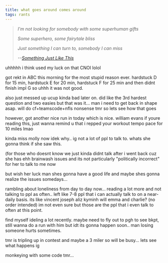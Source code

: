 ```yaml
---
title: what goes around comes around
tags: rants
---
```


> *I'm not looking for somebody with some superhuman gifts*
> 
> *Some superhero, some fairytale bliss*
>
> *Just something I can turn to, somebody I can miss*
>
> *--<cite>[Something Just Like This](https://open.spotify.com/track/6RUKPb4LETWmmr3iAEQktW?si=0942548bfa3c4c28)</cite>*


uhhhhh i think used my luck on that CNOI lolol

got rekt in ABC this morning for the most stupid reason ever. hardstuck D for 15 min, hardstuck E for 20 min, hardstuck F for 25 min and then didnt finish impl G so uhhh it was not good.

also just messed up ucup kinda bad later on. did like the 3rd hardest question and two easies but that was it... man i need to get back in shape asap. will do cf+teamscode+nfls nonsense tmr so lets see how that goes

however, got another nice run in today which is nice. william evans if youre reading this, just wanna remind u that i repped your workout tempo pace for 10 miles lmao

kinda miss molly now idek why.. ig not a lot of ppl to talk to. whats she gonna think if she saw this.

(for those who doesnt know we just kinda didnt talk after i went back cuz she has ehh brainwash issues and its not particularly "politically incorrect" for her to talk to me now

but wish her luck man shes gonna have a good life and maybe shes gonna realize the issues somedays...


rambling about loneliness from day to day now... reading a lot more and not talking to ppl as often.. left like 7-8 ppl that i can actually talk to on a near-daily basis. its like vincent joseph aliz kyminh will emma and charlie? (no order intended) im not even sure but those are the ppl that i even talk to often at this point.


find myself ideling a lot recently. maybe need to fly out to pgh to see bkpt, still wanna do a run with him but idt its gonna happen soon.. man losing someone hurts sometimes.

tmr is tripling up in contest and maybe a 3 miler so will be busy... lets see what happens ig

monkeying with some code tmr...
